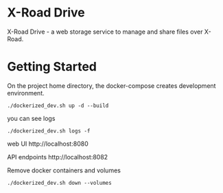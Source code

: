 # X-Road Drive

X-Road Drive - a web storage service to manage and share files over X-Road.

# Getting Started

On the project home directory, the docker-compose creates development environment.

```
./dockerized_dev.sh up -d --build
```

you can see logs

```
./dockerized_dev.sh logs -f
```

web UI http\://localhost:8080

API endpoints http\://localhost:8082



Remove docker containers and volumes

```
./dockerized_dev.sh down --volumes
```
